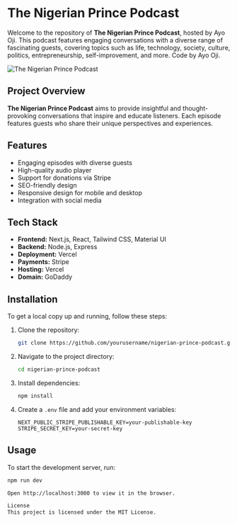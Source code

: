 # The Nigerian Prince Podcast

Welcome to the repository of **The Nigerian Prince Podcast**, hosted by Ayo Oji. This podcast features engaging conversations with a diverse range of fascinating guests, covering topics such as life, technology, society, culture, politics, entrepreneurship, self-improvement, and more. 
Code by Ayo Oji. 

![The Nigerian Prince Podcast](https://www.nigerianprincepodcast.com/logo.jpg)

## Project Overview

**The Nigerian Prince Podcast** aims to provide insightful and thought-provoking conversations that inspire and educate listeners. Each episode features guests who share their unique perspectives and experiences.

## Features

- Engaging episodes with diverse guests
- High-quality audio player
- Support for donations via Stripe
- SEO-friendly design
- Responsive design for mobile and desktop
- Integration with social media

## Tech Stack

- **Frontend:** Next.js, React, Tailwind CSS, Material UI
- **Backend:** Node.js, Express
- **Deployment:** Vercel
- **Payments:** Stripe
- **Hosting:** Vercel
- **Domain:** GoDaddy

## Installation

To get a local copy up and running, follow these steps:

1. Clone the repository:
    ```bash
    git clone https://github.com/yourusername/nigerian-prince-podcast.git
    ```
2. Navigate to the project directory:
    ```bash
    cd nigerian-prince-podcast
    ```
3. Install dependencies:
    ```bash
    npm install
    ```
4. Create a `.env` file and add your environment variables:
    ```env
    NEXT_PUBLIC_STRIPE_PUBLISHABLE_KEY=your-publishable-key
    STRIPE_SECRET_KEY=your-secret-key
    ```

## Usage

To start the development server, run:
```bash
npm run dev

Open http://localhost:3000 to view it in the browser.

License
This project is licensed under the MIT License.
